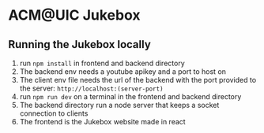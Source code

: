 # ACM@UIC Jukebox

## Running the Jukebox locally

1. run `npm install` in frontend and backend directory
2. The backend env needs a youtube apikey and a port to host on
2. The client env file needs the url of the backend with the port provided to the server: `http://localhost:(server-port)`
2. run `npm run dev` on a terminal in the frontend and backend directory
3. The backend directory run a node server that keeps a socket connection to clients
4. The frontend is the Jukebox website made in react